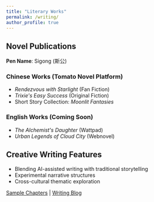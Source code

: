 ```yaml
---
title: "Literary Works"
permalink: /writing/
author_profile: true
---
```


## Novel Publications
**Pen Name**: Sigong (斯公)  

### Chinese Works (Tomato Novel Platform)
- *Rendezvous with Starlight* (Fan Fiction)  
- *Trixie's Easy Success* (Original Fiction)  
- Short Story Collection: *Moonlit Fantasies*

### English Works (Coming Soon)
- *The Alchemist's Daughter* (Wattpad)  
- *Urban Legends of Cloud City* (Webnovel)

## Creative Writing Features
- Blending AI-assisted writing with traditional storytelling
- Experimental narrative structures
- Cross-cultural thematic exploration

[Sample Chapters](#) | [Writing Blog](/year-archive/) 